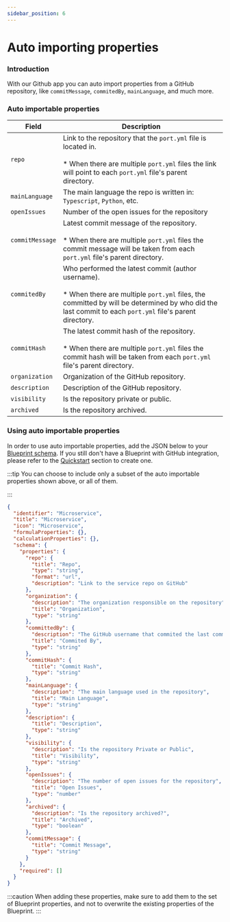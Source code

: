 ```yaml
---
sidebar_position: 6
---
```


# Auto importing properties

### Introduction

With our Github app you can auto import properties from a GitHub repository, like `commitMessage`, `commitedBy`, `mainLanguage`, and much more.

### Auto importable properties

| Field           | Description                                                                                                                                                                                                           |
| --------------- | --------------------------------------------------------------------------------------------------------------------------------------------------------------------------------------------------------------------- |
| `repo`          | Link to the repository that the `port.yml` file is located in. <br/><br/> \* When there are multiple `port.yml` files the link will point to each `port.yml` file's parent directory.                                 |
| `mainLanguage`  | The main language the repo is written in: `Typescript`, `Python`, etc.                                                                                                                                                |
| `openIssues`    | Number of the open issues for the repository                                                                                                                                                                          |
| `commitMessage` | Latest commit message of the repository. <br/><br/> \* When there are multiple `port.yml` files the commit message will be taken from each `port.yml` file's parent directory.                                        |
| `commitedBy`    | Who performed the latest commit (author username). <br/><br/> \* When there are multiple `port.yml` files, the committed by will be determined by who did the last commit to each `port.yml` file's parent directory. |
| `commitHash`    | The latest commit hash of the repository. <br/><br/> \* When there are multiple `port.yml` files the commit hash will be taken from each `port.yml` file's parent directory.                                          |
| `organization`  | Organization of the GitHub repository.                                                                                                                                                                                |
| `description`   | Description of the GitHub repository.                                                                                                                                                                                 |
| `visibility`    | Is the repository private or public.                                                                                                                                                                                  |
| `archived`      | Is the repository archived.                                                                                                                                                                                           |

### Using auto importable properties

In order to use auto importable properties, add the JSON below to your [Blueprint schema](../../software-catalog/blueprint.md#blueprints-properties). If you still don't have a Blueprint with GitHub integration, please refer to the [Quickstart](./quickstart) section to create one.

:::tip
You can choose to include only a subset of the auto importable properties shown above, or all of them.

:::

```json showLineNumbers
{
  "identifier": "Microservice",
  "title": "Microservice",
  "icon": "Microservice",
  "formulaProperties": {},
  "calculationProperties": {},
  "schema": {
    "properties": {
      "repo": {
        "title": "Repo",
        "type": "string",
        "format": "url",
        "description": "Link to the service repo on GitHub"
      },
      "organization": {
        "description": "The organization responsible on the repository",
        "title": "Organization",
        "type": "string"
      },
      "committedBy": {
        "description": "The GitHub username that commited the last commit",
        "title": "Commited By",
        "type": "string"
      },
      "commitHash": {
        "title": "Commit Hash",
        "type": "string"
      },
      "mainLanguage": {
        "description": "The main language used in the repository",
        "title": "Main Language",
        "type": "string"
      },
      "description": {
        "title": "Description",
        "type": "string"
      },
      "visibility": {
        "description": "Is the repository Private or Public",
        "title": "Visibility",
        "type": "string"
      },
      "openIssues": {
        "description": "The number of open issues for the repository",
        "title": "Open Issues",
        "type": "number"
      },
      "archived": {
        "description": "Is the repository archived?",
        "title": "Archived",
        "type": "boolean"
      },
      "commitMessage": {
        "title": "Commit Message",
        "type": "string"
      }
    },
    "required": []
  }
}
```

:::caution
When adding these properties, make sure to add them to the set of Blueprint properties, and not to overwrite the existing properties of the Blueprint.
:::
